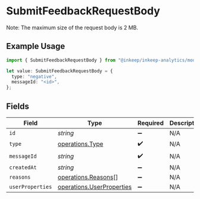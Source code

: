 # SubmitFeedbackRequestBody

Note: The maximum size of the request body is 2 MB.

## Example Usage

```typescript
import { SubmitFeedbackRequestBody } from "@inkeep/inkeep-analytics/models/operations";

let value: SubmitFeedbackRequestBody = {
  type: "negative",
  messageId: "<id>",
};
```

## Fields

| Field                                                                  | Type                                                                   | Required                                                               | Description                                                            |
| ---------------------------------------------------------------------- | ---------------------------------------------------------------------- | ---------------------------------------------------------------------- | ---------------------------------------------------------------------- |
| `id`                                                                   | *string*                                                               | :heavy_minus_sign:                                                     | N/A                                                                    |
| `type`                                                                 | [operations.Type](../../models/operations/type.md)                     | :heavy_check_mark:                                                     | N/A                                                                    |
| `messageId`                                                            | *string*                                                               | :heavy_check_mark:                                                     | N/A                                                                    |
| `createdAt`                                                            | *string*                                                               | :heavy_minus_sign:                                                     | N/A                                                                    |
| `reasons`                                                              | [operations.Reasons](../../models/operations/reasons.md)[]             | :heavy_minus_sign:                                                     | N/A                                                                    |
| `userProperties`                                                       | [operations.UserProperties](../../models/operations/userproperties.md) | :heavy_minus_sign:                                                     | N/A                                                                    |